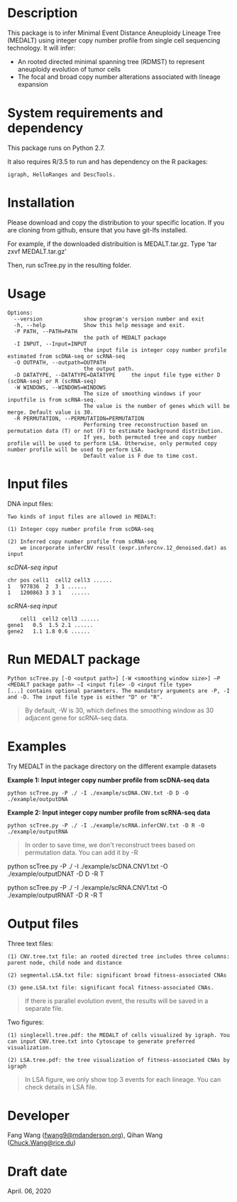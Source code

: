 Description
===========
This package is to infer Minimal Event Distance Aneuploidy Lineage Tree (MEDALT) using integer copy number profile from single cell sequencing technology. It will infer:
* An rooted directed minimal spanning tree (RDMST) to represent aneuploidy evolution of tumor cells
* The focal and broad copy number alterations associated with lineage expansion


System requirements and dependency
==================================
This package runs on Python 2.7.

It also requires R/3.5
to run and has dependency on the R packages:

	igraph, HelloRanges and DescTools.



Installation
============
Please download and copy the distribution to your specific location. If you are cloning from github, ensure that you have git-lfs installed.

For example, if the downloaded distribuition is MEDALT.tar.gz.
	Type 'tar zxvf MEDALT.tar.gz'

Then, run scTree.py in the resulting folder.

Usage
=====
```
Options:
  --version             show program's version number and exit
  -h, --help            Show this help message and exit.
  -P PATH, --PATH=PATH
                        the path of MEDALT package
  -I INPUT, --Input=INPUT
                        the input file is integer copy number profile estimated from scDNA-seq or scRNA-seq
  -O OUTPATH, --outpath=OUTPATH
                        the output path.
  -D DATATYPE, --DATATYPE=DATATYPE     the input file type either D (scDNA-seq) or R (scRNA-seq)
  -W WINDOWS, --WINDOWS=WINDOWS
                        The size of smoothing windows if your inputfile is from scRNA-seq.
                        The value is the number of genes which will be merge. Default value is 30.
  -R PERMUTATION, --PERMUTATION=PERMUTATION
                        Performing tree reconstruction based on permutation data (T) or not (F) to estimate background distribution.
                        If yes, both permuted tree and copy number profile will be used to perform LSA. Otherwise, only permuted copy number profile will be used to perform LSA.
                        Default value is F due to time cost.

```

Input files
===========

DNA input files:

	Two kinds of input files are allowed in MEDALT:

	(1) Integer copy number profile from scDNA-seq

	(2) Inferred copy number profile from scRNA-seq
	    we incorporate inferCNV result (expr.infercnv.12_denoised.dat) as input


  *scDNA-seq input*

  	chr	pos	cell1  cell2 cell3 ......
  	1	977836	2  3 1 ......
  	1	1200863	3 3 1	......

  *scRNA-seq input*

    	cell1  cell2 cell3 ......
    gene1	0.5  1.5 2.1 ......
    gene2	1.1 1.8 0.6	......


Run MEDALT package
============

    Python scTree.py [-O <output path>] [-W <smoothing window size>] –P <MEDALT package path> –I <input file> -D <input file type>
    [...] contains optional parameters. The mandatory arguments are -P, -I and -D. The input file type is either "D" or "R".
>By default, -W is 30, which defines the smoothing window as 30 adjacent gene for scRNA-seq data.  


Examples
========
Try MEDALT in the package directory on the different example datasets

**Example 1: Input integer copy number profile from scDNA-seq data**

	python scTree.py -P ./ -I ./example/scDNA.CNV.txt -D D -O ./example/outputDNA

**Example 2: Input integer copy number profile from scRNA-seq data**

	python scTree.py -P ./ -I ./example/scRNA.inferCNV.txt -D R -O ./example/outputRNA

>In order to save time, we don't reconstruct trees based on permutation data. You can add it by -R
>
python scTree.py -P ./ -I ./example/scDNA.CNV1.txt -O ./example/outputDNAT -D D -R T
>
python scTree.py -P ./ -I ./example/scRNA.CNV1.txt -O ./example/outputRNAT -D R -R T


Output files
============

Three text files:

	(1) CNV.tree.txt file: an rooted directed tree includes three columns: parent node, child node and distance

	(2) segmental.LSA.txt file: significant broad fitness-associated CNAs

	(3) gene.LSA.txt file: significant focal fitness-associated CNAs.

> If there is parallel evolution event, the results will be saved in a separate file.

Two figures:

	(1) singlecell.tree.pdf: the MEDALT of cells visualized by igraph. You can input CNV.tree.txt into Cytoscape to generate preferred visualization.

	(2) LSA.tree.pdf: the tree visualization of fitness-associated CNAs by igraph

> In LSA figure, we only show top 3 events for each lineage. You can check details in LSA file.


Developer
=========
Fang Wang (fwang9@mdanderson.org), Qihan Wang (Chuck.Wang@rice.du)

Draft date
==========
April. 06, 2020
